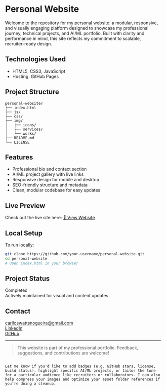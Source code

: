 #  Personal Website

Welcome to the repository for my personal website:
a modular, responsive, and visually engaging platform designed to showcase my professional journey, technical projects, and AI/ML portfolio. 
Built with clarity and performance in mind, this site reflects my commitment to scalable, recruiter-ready design.

##  Technologies Used

- HTML5, CSS3, JavaScript
- Hosting: GitHub Pages

##  Project Structure

```
personal-website/
├── index.html
├── js/
├── css/
├── img/
│   ├── icons/
│   ├── services/
│   └── works/
├── README.md
└── LICENSE
```

## Features

- Professional bio and contact section
- AI/ML project gallery with live links
- Responsive design for mobile and desktop
- SEO-friendly structure and metadata
- Clean, modular codebase for easy updates

##  Live Preview

Check out the live site here: [🔗 View Website](https://cwattsnogueira.github.io/)

##  Local Setup

To run locally:

```bash
git clone https://github.com/your-username/personal-website.git
cd personal-website
# Open index.html in your browser
```

##  Project Status

 Completed  
 Actively maintained for visual and content updates

##  Contact

 carlloswattsnogueira@gmail.com  
 [LinkedIn](https://linkedin.com/in/carlloswattsnogueira)  
 [GitHub](https://github.com/cwattsnogueira)

---

> This website is part of my professional portfolio. Feedback, suggestions, and contributions are welcome! 
```

Let me know if you'd like to add badges (e.g. GitHub stars, license, build status), highlight specific AI/ML projects, or tailor the tone for a particular audience like recruiters or collaborators. I can also help compress your images and optimize your asset folder references if you're doing a cleanup.
